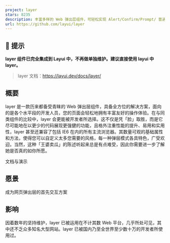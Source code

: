 ```yaml
---
project: layer
stars: 8235
description: 丰富多样的 Web 弹出层组件，可轻松实现 Alert/Confirm/Prompt/ 普通提示/页面区块/iframe/tips等等几乎所有的弹出交互。目前已成为最多人使用的弹层解决方案
url: https://github.com/layui/layer
---
```


📣 提示
-----

**layer 组件已完全集成到 Layui 中，不再做单独维护。建议直接使用 layui 中 layer。**

> layer 文档：https://layui.dev/docs/layer/

概要
--

layer 是一款历来都备受青睐的 Web 弹出层组件，具备全方位的解决方案，面向的是各个水平段的开发人员，您的页面会轻松地拥有丰富友好的操作体验。在与同类组件的比较中，layer 会更能被开发者所选择。这不仅是凭「脸」取胜，而是它尽可能地在以更少的代码展现更强健的功能，且格外注重性能的提升、易用和实用性，layer 甚至还兼容了包括 IE6 在内的所有主流浏览器。其数量可观的基础属性和方法，使得您可以自定义太多您需要的风格，每一种弹层模式各具特色，广受欢迎。当然，这种「王婆卖瓜」的陈述听起来总是有点难受，因此你需要进一步了解她是否真的如你所愿。

文档与演示

愿景
--

成为网页弹出层的首先交互方案

影响
--

因着数年的坚持维护，layer 已被运用在不计其数 Web 平台，几乎所处可见，其中还不乏众多知名大型网站。layer 已被国内乃至全世界至少数十万的开发者所使用过。
